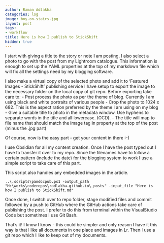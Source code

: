 ```yaml
---
author: Raman Adlakha
categories: log
image: boy-on-stairs.jpg
layout: post
tags:
- workflow
title: Here is how I publish to StickShift
hidden: true
---
```


I start with giving a title to the story or note I am posting. I also
select a photo to go with the post from my Lightroom catalogue. This
information is enough to set up the YAML properties at the top of my
markdown file which will fix all the settings need by my blogging
software.

I also make a virtual copy of the selected photo and add it to ‘Featured
Images - StickShift’ publishing service I have setup to export the image
to the necessary folder on the local copy of git repo. Before exporting
take care to: - Post process the photo as per the theme of blog.
Currently I am using black and white portraits of various people - Crop
the photo to 1024 x 682. This is the aspect ration preferred by the
theme I am using on my blog - Give a suitable title to photo in the
metadata window. Use hyphens to separate words in the title and all
lowercase. (OCD). - The title will map to file name that should match
the image tag in property at the top of the post (minus the .jpg part)

Of course, now is the easy part - get your content in there :-)

I use Obsidian for all my content creation. Once I have the post typed
out I have to transfer it over to my repo. Since the filenames have to
follow a certain pattern (include the date) for the blogging system to
work I use a simple script to take care of this part.

This script also handles any embedded images in the article.

`..\.scripts\pandocpub.ps1 -output_path "H:\works\coderepos\radlakha.github.io\_posts" -input_file "Here is how I publish to StickShift.md"`

Once done, I switch over to repo folder, stage modified files and commit
followed by a push to GitHub where the GitHub actions take care of
publishing the post. I prefer to do this from terminal within the
VisualStudio Code but sometimes I use Git Bash.

That’s it! I know I know - this could be simpler and only reason I have
it this way is that I like all documents in one place and images in Lr.
Then I use a git repo which I like to keep out of my documents.

